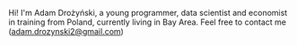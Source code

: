 Hi! I'm Adam Drożyński, a young programmer, data scientist and economist in training from Poland, currently living in Bay Area. Feel free to contact me (adam.drozynski2@gmail.com)
